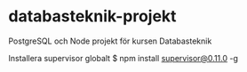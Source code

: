 # databasteknik-projekt
PostgreSQL och Node projekt för kursen Databasteknik

Installera supervisor globalt
$ npm install supervisor@0.11.0 -g
